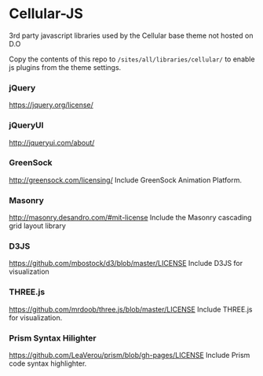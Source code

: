 Cellular-JS
===========

3rd party javascript libraries used by the Cellular base theme not hosted on D.O

Copy the contents of this repo to  `/sites/all/libraries/cellular/` to enable js plugins from the theme settings.

### jQuery
https://jquery.org/license/

### jQueryUI 
http://jqueryui.com/about/

### GreenSock
http://greensock.com/licensing/
Include GreenSock Animation Platform.

### Masonry
http://masonry.desandro.com/#mit-license
Include the Masonry cascading grid layout library

### D3JS
https://github.com/mbostock/d3/blob/master/LICENSE
Include D3JS for visualization

### THREE.js
https://github.com/mrdoob/three.js/blob/master/LICENSE
Include THREE.js for visualization.

### Prism Syntax Hilighter
https://github.com/LeaVerou/prism/blob/gh-pages/LICENSE
Include Prism code syntax highlighter.
